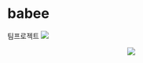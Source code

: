 # babee
팀프로젝트
<img src="https://capsule-render.vercel.app/api?type=waving&color=green&height=200&section=header&text=TeamProject&fontSize=90" />

<div align="center">
<img src="https://github-readme-stats.vercel.app/api/top-langs/?username=mokapome&layout=compact" /><br><br>


</div>

